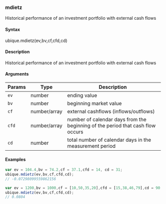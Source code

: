 ### mdietz

Historical performance of an investment portfolio with external cash flows


#### Syntax

ubique.mdietz(ev,bv,cf,cfd,cd)


#### Description

Historical performance of an investment portfolio with external cash flows  



#### Arguments

|Params|Type|Description
|---------|----|-----------
|`ev` | number | ending value
|`bv` | number | beginning market value
|`cf` | number/array | external cashflows (inflows/outflows)
|`cfd` | number/array | number of calendar days from the beginning of the period that cash flow occurs
|`cd` | number | total number of calendar days in the measurement period


#### Examples

```js
var ev = 104.4,bv = 74.2,cf = 37.1,cfd = 14, cd = 31;
ubique.mdietz(ev,bv,cf,cfd,cd);
// -0.07298099559862156

var ev = 1200,bv = 1000,cf = [10,50,35,20],cfd = [15,38,46,79],cd = 90;
ubique.mdietz(ev,bv,cf,cfd,cd);
// 0.0804
```


